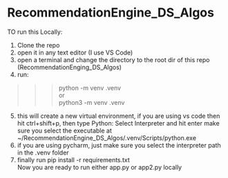 # RecommendationEngine_DS_Algos

TO run this Locally:
1. Clone the repo
2. open it in any text editor (I use VS Code)
3. open a terminal and change the directory to the root dir of this repo (RecommendationEnging_DS_Algos)
4. run: 
>>>python -m venv .venv 
>>> <br> or <br>
>>>python3 -m venv .venv
5. this will create a new virtual environment, 
if you are using vs code then hit ctrl+shift+p, then type Python: Select Interpreter and hit enter
make sure you select the executable at ~/RecommendationEngine_DS_Algos/.venv/Scripts/python.exe
6. if you are using pycharm, just make sure you select the interpreter path in the .venv folder
7. finally run pip install -r requirements.txt<br>
Now you are ready to run either app.py or app2.py locally